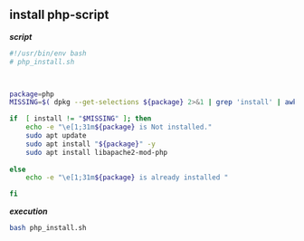 ## install php-script



**_script_**
```bash
#!/usr/bin/env bash
# php_install.sh



package=php
MISSING=$( dpkg --get-selections ${package} 2>&1 | grep 'install' | awk '{ print $2 }')

if  [ install != "$MISSING" ]; then
    echo -e "\e[1;31m${package} is Not installed."
    sudo apt update
    sudo apt install "${package}" -y
    sudo apt install libapache2-mod-php
    
else
    echo -e "\e[1;31m${package} is already installed "

fi
```

**_execution_**

```bash
bash php_install.sh
```
